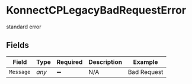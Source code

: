 # KonnectCPLegacyBadRequestError

standard error


## Fields

| Field              | Type               | Required           | Description        | Example            |
| ------------------ | ------------------ | ------------------ | ------------------ | ------------------ |
| `Message`          | *any*              | :heavy_minus_sign: | N/A                | Bad Request        |